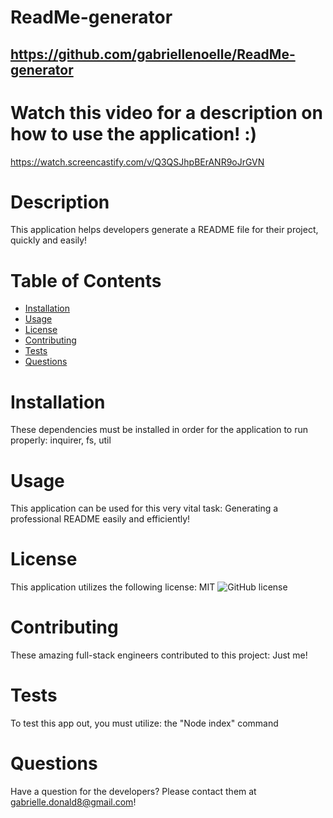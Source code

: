

  # ReadMe-generator
  ## https://github.com/gabriellenoelle/ReadMe-generator
  
  # Watch this video for a description on how to use the application! :)
  https://watch.screencastify.com/v/Q3QSJhpBErANR9oJrGVN

  # Description
  This application helps developers generate a README file for their project, quickly and easily!

  # Table of Contents
  * [Installation](#installation)
  * [Usage](#usage)
  * [License](#license)
  * [Contributing](#contributing)
  * [Tests](#tests)
  * [Questions](#questions)
  
  # Installation
  These dependencies must be installed in order for the application to run properly: inquirer, fs, util

  # Usage
  This application can be used for this very vital task: Generating a professional README easily and efficiently!

  # License
  This application utilizes the following license: MIT
  ![GitHub license](https://img.shields.io/badge/license-MIT-blue.svg)

  # Contributing
  These amazing full-stack engineers contributed to this project: Just me!

  # Tests
  To test this app out, you must utilize: the "Node index" command

  # Questions
  Have a question for the developers? Please contact them at gabrielle.donald8@gmail.com!
  
